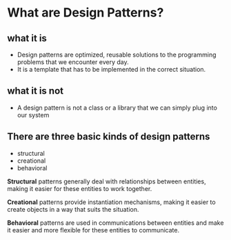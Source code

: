 # What are Design Patterns?

## what it is
* Design patterns are optimized, reusable solutions to the programming problems that we encounter every day.
* It is a template that has to be implemented in the correct situation.

## what it is not
* A design pattern is not a class or a library that we can simply plug into our system

## There are three basic kinds of design patterns

* structural
* creational
* behavioral

**Structural** patterns generally deal with relationships between entities, making it easier for these entities to work together.

**Creational** patterns provide instantiation mechanisms, making it easier to create objects in a way that suits the situation.

**Behavioral** patterns are used in communications between entities and make it easier and more flexible for these entities to communicate.